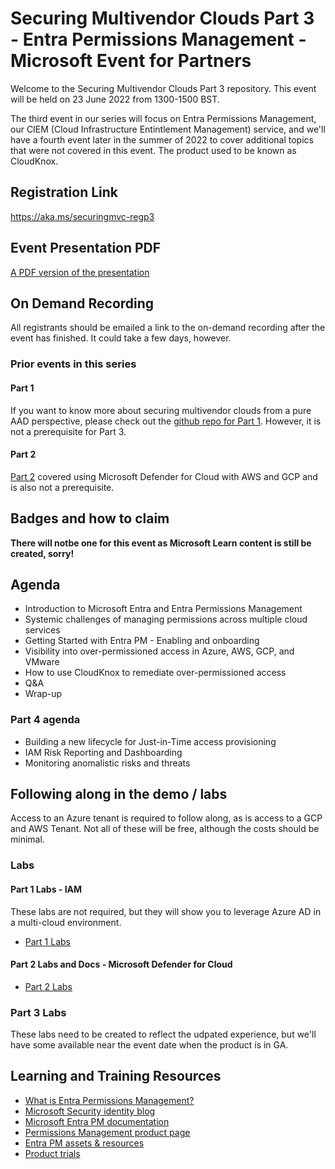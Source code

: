 
# Securing Multivendor Clouds Part 3 - Entra Permissions Management - Microsoft Event for Partners

Welcome to the Securing Multivendor Clouds Part 3 repository. This event will be held on 23 June 2022 from 1300-1500 BST.

The third event in our series will focus on Entra Permissions Management, our CIEM (Cloud Infrastructure Entintlement Management) service, and we'll have a fourth event later in the summer of 2022 to cover additional topics that were not covered in this event. The product used to be known as CloudKnox.

## Registration Link
https://aka.ms/securingmvc-regp3

## Event Presentation PDF
[A PDF version of the presentation](Securing_Multivendor_Clouds-Part_3-CIEM-Entra_Permissions_Management-June%202022.pdf)

## On Demand Recording ##
All registrants should be emailed a link to the on-demand recording after the event has finished. It could take a few days, however.

### Prior events in this series
#### Part 1 
If you want to know more about securing multivendor clouds from a pure AAD perspective, please check out the [github repo for Part 1](https://github.com/LuciBlanchardMSFT/SecuringMultiVendorClouds). However, it is not a prerequisite for Part 3.

#### Part 2
[Part 2](https://github.com/ActualCassandra/SecuringMultiVendorCloudsPart2) covered using Microsoft Defender for Cloud with AWS and GCP and is also not a prerequisite. 

## Badges and how to claim

**There will notbe one for this event as Microsoft Learn content is still be created, sorry!**

## Agenda
 -	Introduction to Microsoft Entra and Entra Permissions Management
 -	Systemic challenges of managing permissions across multiple cloud services
 -	Getting Started with Entra PM - Enabling and onboarding
 -	Visibility into over-permissioned access in Azure, AWS, GCP, and VMware
 -	How to use CloudKnox to remediate over-permissioned access
 -	Q&A
 -	Wrap-up

### Part 4 agenda
 -	Building a new lifecycle for Just-in-Time access provisioning 
 - IAM Risk Reporting and Dashboarding 
 - Monitoring anomalistic risks and threats 

## Following along in the demo / labs
Access to an Azure tenant is required to follow along, as is access to a GCP and AWS Tenant. Not all of these will be free, although the costs should be minimal. 

### Labs
#### Part 1 Labs - IAM
These labs are not required, but they will show you to leverage Azure AD in a multi-cloud environment. 
- [Part 1 Labs](http://aka.ms/securingmvc-repo)

#### Part 2 Labs and Docs - Microsoft Defender for Cloud
 - [Part 2 Labs](https://github.com/ActualCassandra/SecuringMultiVendorCloudsPart2#following-along-in-the-demo--labs)

### Part 3 Labs
These labs need to be created to reflect the udpated experience, but we'll have some available near the event date when the product is in GA.


## Learning and Training Resources
 - [What is Entra Permissions Management?](https://docs.microsoft.com/en-us/azure/active-directory/cloud-infrastructure-entitlement-management/cloudknox-overview)
 - [Microsoft Security identity blog](https://aka.ms/identityblog)
 - [Microsoft Entra PM documentation](https://aka.ms/EntraPMdocs)
 - [Permissions Management product page](https://aka.ms/PermissionsManagement)
 - [Entra PM assets & resources](https://cdx.transform.microsoft.com)
 - [Product trials](https://aka.ms/securityfreetrial)
